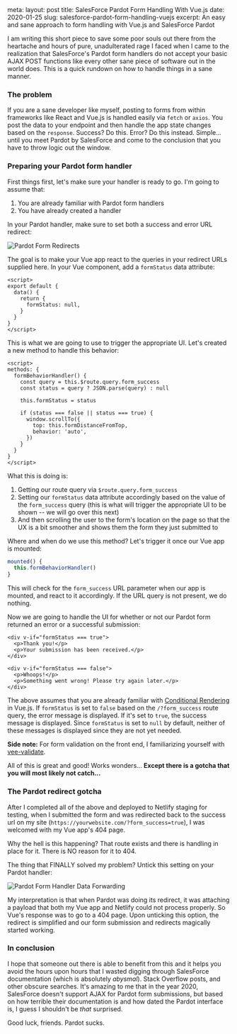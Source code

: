 <route lang="yaml">
meta:
  layout: post
  title: SalesForce Pardot Form Handling With Vue.js
  date: 2020-01-25
  slug: salesforce-pardot-form-handling-vuejs
  excerpt: An easy and sane approach to form handling with Vue.js and SalesForce Pardot
</route>

I am writing this short piece to save some poor souls out there from the heartache and hours of pure, unadulterated rage I faced when I came to the realization that SalesForce's Pardot form handlers do not accept your basic AJAX POST functions like every other sane piece of software out in the world does. This is a quick rundown on how to handle things in a sane manner.

### The problem

If you are a sane developer like myself, posting to forms from within frameworks like React and Vue.js is handled easily via `fetch` or `axios`. You post the data to your endpoint and then handle the app state changes based on the `response`. Success? Do this. Error? Do this instead. Simple... until you meet Pardot by SalesForce and come to the conclusion that you have to throw logic out the window.

### Preparing your Pardot form handler

First things first, let's make sure your handler is ready to go. I'm going to assume that:

1. You are already familiar with Pardot form handlers
2. You have already created a handler

In your Pardot handler, make sure to set both a success and error URL redirect:

![Pardot Form Redirects](/images/journal/sf-pardot-redirect-urls.png)

The goal is to make your Vue app react to the queries in your redirect URLs supplied here. In your Vue component, add a `formStatus` data attribute:

```vue
<script>
export default {
  data() {
    return {
      formStatus: null,
    }
  }
}
</script>
```

This is what we are going to use to trigger the appropriate UI. Let's created a new method to handle this behavior:

```vue
<script>
methods: {
  formBehaviorHandler() {
    const query = this.$route.query.form_success
    const status = query ? JSON.parse(query) : null

    this.formStatus = status

    if (status === false || status === true) {
      window.scrollTo({
        top: this.formDistanceFromTop,
        behavior: 'auto',
      })
    }
  }
}
</script>
```

What this is doing is:

1. Getting our route query via `$route.query.form_success`
2. Setting our `formStatus` data attribute accordingly based on the value of the `form_success` query (this is what will trigger the appropriate UI to be shown -- we will go over this next)
3. And then scrolling the user to the form's location on the page so that the UX is a bit smoother and shows them the form they just submitted to

Where and when do we use this method? Let's trigger it once our Vue app is mounted:

```js
mounted() {
  this.formBehaviorHandler()
}
```

This will check for the `form_success` URL parameter when our app is mounted, and react to it accordingly. If the URL query is not present, we do nothing.

Now we are going to handle the UI for whether or not our Pardot form returned an error or a successful submission:

```vue
<div v-if="formStatus === true">
  <p>Thank you!</p>
  <p>Your submission has been received.</p>
</div>

<div v-if="formStatus === false">
  <p>Whoops!</p>
  <p>Something went wrong! Please try again later.</p>
</div>
```

The above assumes that you are already familiar with [Conditional Rendering](https://vuejs.org/v2/guide/conditional.html "Conditional Rendering in Vue.js") in Vue.js. If `formStatus` is set to `false` based on the `/?form_success` route query, the error message is displayed. If it's set to `true`, the success message is displayed. Since `formStatus` is set to `null` by default, neither of these messages is displayed since they are not yet needed.

**Side note:** For form validation on the front end, I familiarizing yourself with [vee-validate](https://logaretm.github.io/vee-validate/ "VeeValidate - Template Based Form Validation Framework for Vue.js ").

All of this is great and good! Works wonders... **Except there is a gotcha that you will most likely not catch...**

### The Pardot redirect gotcha

After I completed all of the above and deployed to Netlify staging for testing, when I submitted the form and was redirected back to the success url on my site (`https://yourwebsite.com/?form_success=true`), I was welcomed with my Vue app's 404 page.

Why the hell is this happening? That route exists and there is handling in place for it. There is NO reason for it to 404.

The thing that FINALLY solved my problem? Untick this setting on your Pardot handler:

![Pardot Form Handler Data Forwarding](/images/journal/sf-pardot-data-forwarding.png)

My interpretation is that when Pardot was doing its redirect, it was attaching a payload that both my Vue app and Netlify could not process properly. So Vue's response was to go to a 404 page. Upon unticking this option, the redirect is simplified and our form submission and redirects magically started working.

### In conclusion

I hope that someone out there is able to benefit from this and it helps you avoid the hours upon hours that I wasted digging through SalesForce documentation (which is absolutely _abysmal_). Stack Overflow posts, and other obscure searches. It's amazing to me that in the year 2020, SalesForce doesn't support AJAX for Pardot form submissions, but based on how terrible their documentation is and how dated the Pardot interface is, I guess I shouldn't be _that_ surprised.

Good luck, friends. Pardot sucks.
